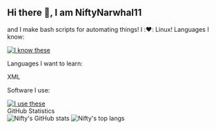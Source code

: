## Hi there 👋, I am NiftyNarwhal11
and I make bash scripts for automating things!
I ::heart:: Linux!
Languages I know:

  [![I know these](https://skillicons.dev/icons?i=python,bash,html,php,css,js,java,cpp,lua)](https://skillicons.dev)


Languages I want to learn:

  
  XML


Software I use:


  [![I use these](https://skillicons.dev/icons?i=vscode,blender)](https://skillicons.dev)
  <br>
GitHub Statistics
  <br>
  ![Nifty's GitHub stats](https://github-readme-stats.vercel.app/api?username=NiftyNarwhal11&show=reviews,discussions_started,discussions_answered,prs_merged,prs_merged_percentage&show_icons=true)
  ![Nifty's top langs](https://github-readme-stats.vercel.app/api/top-langs?username=NiftyNarwhal11)
<!--
**NiftyNarwhal11/NiftyNarwhal11** is a ✨ _special_ ✨ repository because its `README.md` (this file) appears on your GitHub profile.

Here are some ideas to get you started:

- 🔭 I’m currently working on ...
- 🌱 I’m currently learning ...
- 👯 I’m looking to collaborate on ...
- 🤔 I’m looking for help with ...
- 💬 Ask me about ...
- 📫 How to reach me: ...
- 😄 Pronouns: ...
- ⚡ Fun fact: ...
-->
